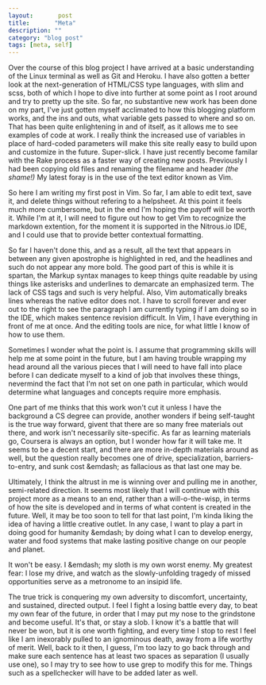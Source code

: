 ```yaml
---
layout:       post
title:       "Meta"
description: ""
category: "blog post"
tags: [meta, self]
---
```

Over the course of this blog project I have arrived at a basic understanding of the Linux terminal as well as Git and Heroku. I have also gotten a better look at the next-generation of HTML/CSS type languages, with slim and scss, both of which I hope to dive into further at some point as I root around and try to pretty up the site.  So far, no substantive new work has been done on my part, I've just gotten myself acclimated to how this blogging platform works, and the ins and outs, what variable gets passed to where and so on.  That has been quite enlightening in and of itself, as it allows me to see examples of code at work.  I really think the increased use of variables in place of hard-coded parameters will make this site really easy to build upon and customize in the future.  Super-slick.  I have just recently become familar with the Rake process as a faster way of creating new posts.  Previously I had been copying old files and renaming the filename and header *(the shame!)* My latest foray is in the use of the text editor known as Vim.

So here I am writing my first post in Vim. So far, I am able to edit text, save it, and delete things without refering to a helpsheet.  At this point it feels much more cumbersome, but in the end I'm hoping the payoff will be worth it. While I'm at it, I will need to figure out how to get Vim to recognize the markdown extention, for the moment it is supported in the Nitrous.io IDE, and I could use that to provide better contextual formatting. 

So far I haven't done this, and as a result, all the text that appears in between any given apostrophe is highlighted in red, and the headlines and such do not appear any more bold.  The good part of this is while it is spartan, the Markup syntax manages to keep things quite readable by using things like asterisks and underlines to demarcate an emphasized term.  The lack of CSS tags and such is very helpful. Also, Vim automatically breaks lines whereas the native editor does not. I have to scroll forever and ever out to the right to see the paragraph I am currently typing if I am doing so in the IDE, which makes sentence revision difficult.  In Vim, I have everything in front of me at once.  And the editing tools are nice, for what little I know of how to use them.

Sometimes I wonder what the point is. I assume that programming skills will help me at some point in the future, but I am having trouble wrapping my head around all the various pieces that I will need to have fall into place before I can dedicate myself to a kind of job that involves these things, nevermind the fact that I'm not set on one path in particular, which would determine what languages and concepts require more emphasis.

One part of me thinks that this work won't cut it unless I have the background a CS degree can provide, another wonders if being self-taught is the true way forward, givent that there are so many free materials out there, and work isn't necessarily site-specific.  As far as learning materials go, Coursera is always an option, but I wonder how far it will take me. It seems to be a decent start, and there are more in-depth materials around as well, but the question really becomes one of drive, specialization, barriers-to-entry, and sunk cost &emdash; as fallacious as that last one may be.

Ultimately, I think the altrust in me is winning over and pulling me in another, semi-related direction.  It seems most likely that I will continue with this project more as a means to an end, rather than a will-o-the-wisp, in terms of how the site is developed and in terms of what content is created in the future. Well, it may be too soon to tell for that last point, I'm kinda liking the idea of having a little creative outlet. In any case, I want to play a part in doing good for humanity &emdash; by doing what I can to develop energy, water and food systems that make lasting positive change on our people and planet. 

It won't be easy. I &emdash; my sloth is my own worst enemy. My greatest fear:  I lose my drive, and watch as the slowly-unfolding tragedy of  missed opportunities serve as a metronome to an insipid life. 

The true trick is conquering my own adversity to discomfort, uncertainty, and sustained, directed output.  I feel I fight a losing battle every day, to beat my own fear of the future, in order that I may put my nose to the grindstone and become useful. It's that, or stay a slob.  I know it's a battle that will never be won, but it is one worth fighting, and every time I stop to rest I feel like I am inexorably pulled to an ignominous death, away from a life worthy of merit.  Well, back to it then, I guess, I'm too lazy to go back through and make sure each sentence has at least two spaces as separation (I usually use one), so I may try to see how to use grep to modify this for me.  Things such as a spellchecker will have to be added later as well.  



